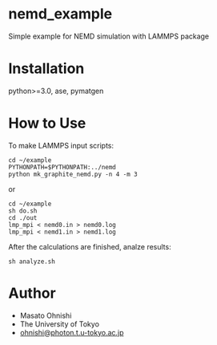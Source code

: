 # nemd_example

Simple example for NEMD simulation with LAMMPS package

# Installation

python>=3.0, ase, pymatgen

# How to Use

To make LAMMPS input scripts:

``` discriptions
cd ~/example
PYTHONPATH=$PYTHONPATH:../nemd
python mk_graphite_nemd.py -n 4 -m 3
```

or

``` simple way
cd ~/example
sh do.sh
cd ./out
lmp_mpi < nemd0.in > nemd0.log
lmp_mpi < nemd1.in > nemd1.log
```

After the calculations are finished, analze results:

```
sh analyze.sh
```

# Author

* Masato Ohnishi
* The University of Tokyo
* ohnishi@photon.t.u-tokyo.ac.jp

